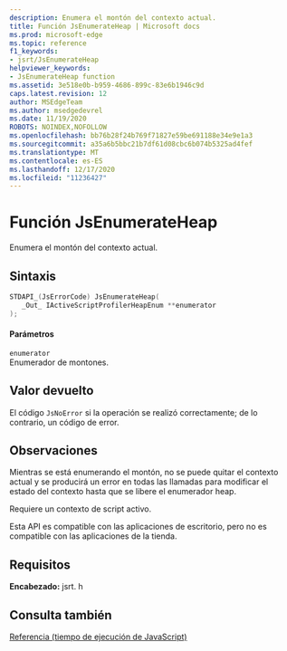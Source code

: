 ```yaml
---
description: Enumera el montón del contexto actual.
title: Función JsEnumerateHeap | Microsoft docs
ms.prod: microsoft-edge
ms.topic: reference
f1_keywords:
- jsrt/JsEnumerateHeap
helpviewer_keywords:
- JsEnumerateHeap function
ms.assetid: 3e518e0b-b959-4686-899c-83e6b1946c9d
caps.latest.revision: 12
author: MSEdgeTeam
ms.author: msedgedevrel
ms.date: 11/19/2020
ROBOTS: NOINDEX,NOFOLLOW
ms.openlocfilehash: bb76b28f24b769f71827e59be691188e34e9e1a3
ms.sourcegitcommit: a35a6b5bbc21b7df61d08cbc6b074b5325ad4fef
ms.translationtype: MT
ms.contentlocale: es-ES
ms.lasthandoff: 12/17/2020
ms.locfileid: "11236427"
---
```

# Función JsEnumerateHeap

Enumera el montón del contexto actual.  
  
## Sintaxis  
  
```cpp  
STDAPI_(JsErrorCode) JsEnumerateHeap(  
   _Out_ IActiveScriptProfilerHeapEnum **enumerator  
);  
```  
  
#### Parámetros  
 `enumerator`  
 Enumerador de montones.  
  
## Valor devuelto  
 El código `JsNoError` si la operación se realizó correctamente; de lo contrario, un código de error.  
  
## Observaciones  
 Mientras se está enumerando el montón, no se puede quitar el contexto actual y se producirá un error en todas las llamadas para modificar el estado del contexto hasta que se libere el enumerador heap.  
  
 Requiere un contexto de script activo.  
  
 Esta API es compatible con las aplicaciones de escritorio, pero no es compatible con las aplicaciones de la tienda.  
  
## Requisitos  
 **Encabezado:** jsrt. h  
  
## Consulta también  
 [Referencia (tiempo de ejecución de JavaScript)](../chakra-hosting/reference-javascript-runtime.md)
